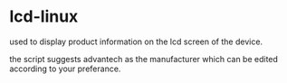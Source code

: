 # lcd-linux

used to display product information on the lcd screen of the device.

the script suggests advantech as the manufacturer which can be edited according to your preferance.
